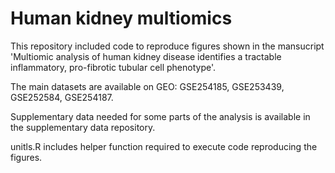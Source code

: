 # Human kidney multiomics
This repository included code to reproduce figures shown in the mansucript 'Multiomic analysis of human kidney disease identifies a tractable inflammatory, pro-fibrotic tubular cell phenotype'.

The main datasets are available on GEO: GSE254185, GSE253439, GSE252584, GSE254187.

Supplementary data needed for some parts of the analysis is available in the supplementary data repository.

unitls.R includes helper function required to execute code reproducing the figures.
